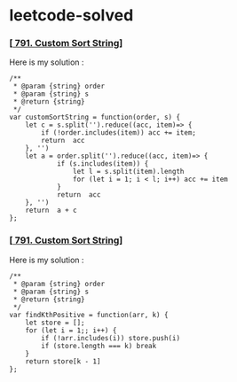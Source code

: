 # leetcode-solved

### [<a href="https://leetcode.com/problems/custom-sort-string/" target="_blank"> 791. Custom Sort String<a/>]
Here is my solution : 
```
/**
 * @param {string} order
 * @param {string} s
 * @return {string}
 */
var customSortString = function(order, s) {
    let c = s.split('').reduce((acc, item)=> {
        if (!order.includes(item)) acc += item;
        return  acc
    }, '')
    let a = order.split('').reduce((acc, item)=> {
            if (s.includes(item)) {
                let l = s.split(item).length
                for (let i = 1; i < l; i++) acc += item
            }
            return  acc
    }, '')
    return  a + c
}; 
 ```
                                      
### [<a href="https://leetcode.com/problems/custom-sort-string/" target="_blank"> 791. Custom Sort String<a/>]
    
Here is my solution : 
```
/**
 * @param {string} order
 * @param {string} s
 * @return {string}
 */
var findKthPositive = function(arr, k) {
    let store = [];
    for (let i = 1;; i++) {
        if (!arr.includes(i)) store.push(i)
        if (store.length === k) break
    }
    return store[k - 1]
};
 ```

